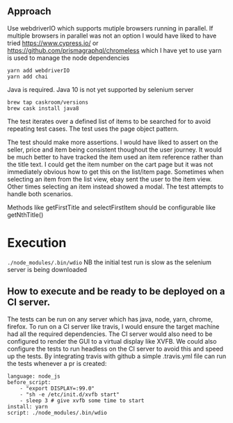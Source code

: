 ## Approach
Use webdriverIO which supports mutiple browsers running in parallel. If multiple browsers in parallel was not an option I would have liked to have tried https://www.cypress.io/ or https://github.com/prismagraphql/chromeless which I have yet to use
yarn is used to manage the node dependencies
```
yarn add webdriverIO
yarn add chai
```

Java is required. Java 10 is not yet supported by selenium server
```
brew tap caskroom/versions
brew cask install java8
```

The test iterates over a defined list of items to be searched for to avoid repeating test cases.
The test uses the page object pattern.

The test should make more assertions. I would have liked to assert on the seller, price and item being consistent thoughout the user journey. It would be much better to have tracked the item used an item reference rather than the title text. I could get the item number on the cart page but it was not immediately obvious how to get this on the list/item page.
Sometimes when selecting an item from the list view, ebay sent the user to the item view. Other times selecting an item instead showed a modal. The test attempts to handle both scenarios.

Methods like getFirstTitle and selectFirstItem should be configurable like getNthTitle()

# Execution
`./node_modules/.bin/wdio`
NB the initial test run is slow as the selenium server is being downloaded

## How to execute and be ready to be deployed on a CI server.
The tests can be run on any server which has java, node, yarn, chrome, firefox.
To run on a CI server like travis, I would ensure the target machine had all the required dependencies.
The CI server would also need to be configured to render the GUI to a virtual display like XVFB. We could also configure the tests to run headless on the CI server to avoid this and speed up the tests.
By integrating travis with github a simple .travis.yml file can run the tests whenever a pr is created:

```
language: node_js
before_script:
    - "export DISPLAY=:99.0"
    - "sh -e /etc/init.d/xvfb start"
    - sleep 3 # give xvfb some time to start
install: yarn
script: ./node_modules/.bin/wdio
```